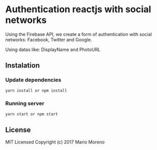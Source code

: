 # Authentication reactjs with social networks

Using the Firebase API, we create a form of authentication with social networks: Facebook, Twitter and Google.

Using datas like: DisplayName and PhotoURL
  

## Instalation

### Update dependencies

```bash
yarn install or npm install
```

### Running server

```bash
yarn start or npm start
```

## License

MIT Licensed
Copyright (c) 2017 Mario Moreno

